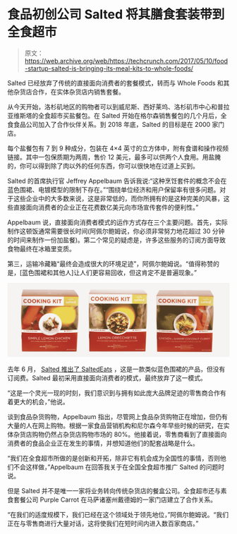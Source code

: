 # 食品初创公司 Salted 将其膳食套装带到全食超市 

> 原文：<https://web.archive.org/web/https://techcrunch.com/2017/05/10/food-startup-salted-is-bringing-its-meal-kits-to-whole-foods/>

Salted 已经放弃了传统的直接面向消费者的套餐模式，转而与 Whole Foods 和其他杂货店合作，在实体杂货店内销售套餐。

从今天开始，洛杉矶地区的购物者可以到威尼斯、西好莱坞、洛杉矶市中心和普拉亚维斯塔的全食超市买盐餐包。在 Salted 开始在格尔森销售餐包的几个月后，全食食品公司加入了合作伙伴关系。到 2018 年底，Salted 的目标是在 2000 家门店。

每个盐餐包有 7 到 9 种成分，包装在 4×4 英寸的立方体中，附有食谱和操作视频链接。其中一包保质期为两周，售价 12 美元，最多可以供两个人食用。用盐腌的，你可以得到除了肉以外的任何东西，你可以很快地在过道上买到。

Salted 的首席执行官 Jeffrey Appelbaum 告诉我说:“这种烹饪套件的概念不会在蓝色围裙、电镀模型的限制下存在。”“围绕单位经济和用户保留率有很多问题。对于这些企业中的大多数来说，这是非常低的，而你所拥有的是这种完美的风暴，这些直接面向消费者的企业正在花费数亿美元向市场宣传套件的便利性。”

Appelbaum 说，直接面向消费者模式的运作方式存在三个主要问题。首先，实际制作这顿饭通常需要很长时间(阿佩尔鲍姆说，你必须非常努力地花超过 30 分钟的时间来制作一份加盐餐)。第二个常见的疑虑是，许多这些服务的订阅方面导致食物最终在冰箱里变质。

第三，运输冷藏箱“最终会造成很大的环境足迹”，阿佩尔鲍姆说。“值得称赞的是，[蓝色围裙和其他人]让人们更容易回收，但这肯定不是普遍现象。”

![](img/172863d11dd8e9533ace9eb53cb62ccc.png)

去年 6 月， [Salted 推出了 SaltedEats](https://web.archive.org/web/20221007220650/https://beta.techcrunch.com/2016/06/14/a-gourmet-version-of-blue-apron-minus-the-subscription/) ，这是一款类似蓝色围裙的产品，但没有订阅费。Salted 最初采用直接面向消费者的模式，最终放弃了这一模式。

“这是一个灵光一现的时刻，我们意识到与拥有如此庞大品牌足迹的零售商合作有着更大的机会，”他说。

谈到食品杂货购物，Appelbaum 指出，尽管网上食品杂货购物正在增加，但仍有大量的人在网上购物。根据一家食品营销机构和尼尔森今年早些时候的研究，在实体杂货店购物仍然占杂货店购物市场的 80%。他接着说，零售商看到了直接面向消费者的食品企业正在发生的事情，并想知道他们的配套战略是什么。

“我们在全食超市所做的是创新和开拓，除非它有机会成为全国性的事情，否则他们不会这样做，”Appelbaum 在回答我关于在全国全食超市推广 Salted 的问题时说。

但是 Salted 并不是唯一一家将业务转向传统杂货店的餐盒公司。全食超市还与素食套餐公司 Purple Carrot 在马萨诸塞州戴德姆的一家门店建立了合作关系。

“在我们的适度规模下，我们已经在这个领域处于领先地位，”阿佩尔鲍姆说。“我们正在与零售商进行大量对话，这将使我们在短时间内进入数百家商店。”